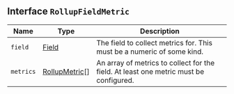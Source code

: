 ## Interface `RollupFieldMetric`

| Name | Type | Description |
| - | - | - |
| `field` | [Field](./Field.md) | The field to collect metrics for. This must be a numeric of some kind. |
| `metrics` | [RollupMetric](./RollupMetric.md)[] | An array of metrics to collect for the field. At least one metric must be configured. |
